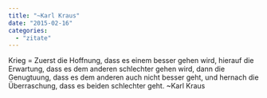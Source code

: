 ```yaml
---
title: "~Karl Kraus"
date: "2015-02-16"
categories: 
  - "zitate"
---
```


Krieg = Zuerst die Hoffnung, dass es einem besser gehen wird, hierauf die Erwartung, dass es dem anderen schlechter gehen wird, dann die Genugtuung, dass es dem anderen auch nicht besser geht, und hernach die Überraschung, dass es beiden schlechter geht. ~Karl Kraus
